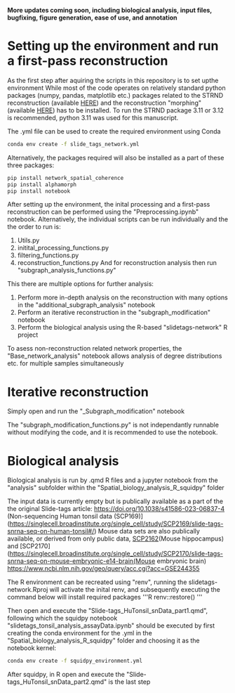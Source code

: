 __More updates coming soon, including biological analysis, input files, bugfixing, figure generation, ease of use, and annotation__

# Setting up the environment and run a first-pass reconstruction

As the first step after aquiring the scripts in this repository is to set upthe environment
While most of the code operates on relatively standard python packages (numpy, pandas, matplotlib etc.) packages related to the STRND reconstruction (available [HERE](https://github.com/DavidFernandezBonet/Network_Spatial_Coherence)) and the reconstruction "morphing" (available [HERE](https://github.com/DavidFernandezBonet/alphamorph)) has to be installed. 
To run the STRND package 3.11 or 3.12 is recommended, python 3.11 was used for this manuscript.

The .yml file can be used to create the required environment using Conda

```bash 
conda env create -f slide_tags_network.yml
```

Alternatively, the packages required will also be installed as a part of these three packages: 

```bash
pip install network_spatial_coherence
pip install alphamorph
pip install notebook
```

After setting up the environment, the inital processing and a first-pass reconstruction can be performed using the "Preprocessing.ipynb" notebook.
Alternatively, the individual scripts can be run individually and the the order to run is:
1. Utils.py
2. initital_processing_functions.py
3. filtering_functions.py
4. reconstruction_functions.py
And for reconstruction analysis then run "subgraph_analysis_functions.py"

This there are multiple options for further analysis:
1. Perform more in-depth analysis on the reconstruction with many options in the "additional_subgraph_analysis" notebook
2. Perform an iterative reconstruction in the "subgraph_modification" notebook
3. Perform the biological analysis using the R-based "slidetags-network" R project

To asess non-reconstruction related network properties, the "Base_network_analysis" notebook allows analysis of degree distributions etc. for multiple samples simultaneously

# Iterative reconstruction
Simply open and run the "_Subgraph_modification" notebook

The "subgraph_modification_functions.py" is not independantly runnable without modifying the code, and it is recommended to use the notebook.

# Biological analysis

Biological analysis is run by .qmd R files and a jupyter notebook from the "analysis" subfolder within the "Spatial_biology_analysis_R_squidpy" folder

The input data is currently empty but is publically available as a part of the the original Slide-tags article: https://doi.org/10.1038/s41586-023-06837-4
(Non-sequencing Human tonsil data (SCP169)](https://singlecell.broadinstitute.org/single_cell/study/SCP2169/slide-tags-snrna-seq-on-human-tonsil#/)
Mouse data sets are also publically available, or derived from only public data, [SCP2162](https://singlecell.broadinstitute.org/single_cell/study/SCP2162/slide-tags-snrna-seq-on-mouse-hippocampus)(Mouse hippocampus) and [SCP2170](https://singlecell.broadinstitute.org/single_cell/study/SCP2170/slide-tags-snrna-seq-on-mouse-embryonic-e14-brain(Mouse embryonic brain)
https://www.ncbi.nlm.nih.gov/geo/query/acc.cgi?acc=GSE244355

The R environment can be recreated using "renv", running the slidetags-network.Rproj will activate the inital renv, and subsequently executing the command below will install required packages 
'''R
renv::restore()
'''

Then open and execute the "Slide-tags_HuTonsil_snData_part1.qmd", following which the squidpy notebook "slidetags_tonsil_analysis_assayData.ipynb" should be executed by first creating the conda environment for the .yml in the "Spatial_biology_analysis_R_squidpy" folder and choosing it as the notebook kernel:

```bash 
conda env create -f squidpy_environment.yml
```

After squidpy, in R open and execute the "Slide-tags_HuTonsil_snData_part2.qmd" is the last step


